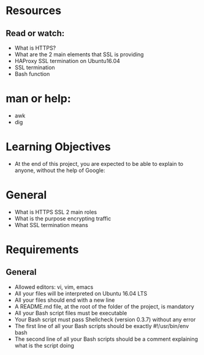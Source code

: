 # Resources
## Read or watch:

- What is HTTPS?
- What are the 2 main elements that SSL is providing
- HAProxy SSL termination on Ubuntu16.04
- SSL termination
- Bash function
# man or help:

- awk
- dig
# Learning Objectives
- At the end of this project, you are expected to be able to explain to anyone, without the help of Google:

# General
- What is HTTPS SSL 2 main roles
- What is the purpose encrypting traffic
- What SSL termination means
# Requirements
## General
- Allowed editors: vi, vim, emacs
- All your files will be interpreted on Ubuntu 16.04 LTS
- All your files should end with a new line
- A README.md file, at the root of the folder of the project, is mandatory
- All your Bash script files must be executable
- Your Bash script must pass Shellcheck (version 0.3.7) without any error
- The first line of all your Bash scripts should be exactly #!/usr/bin/env bash
- The second line of all your Bash scripts should be a comment explaining what is the script doing
